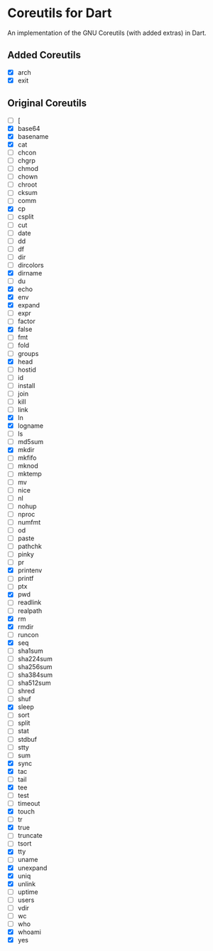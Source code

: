 # Coreutils for Dart

An implementation of the GNU Coreutils (with added extras) in Dart.

## Added Coreutils

- [x] arch
- [x] exit

## Original Coreutils

- [ ] [
- [x] base64
- [x] basename
- [x] cat
- [ ] chcon
- [ ] chgrp
- [ ] chmod
- [ ] chown
- [ ] chroot
- [ ] cksum
- [ ] comm
- [x] cp
- [ ] csplit
- [ ] cut
- [ ] date
- [ ] dd
- [ ] df
- [ ] dir
- [ ] dircolors
- [x] dirname
- [ ] du
- [x] echo
- [x] env
- [x] expand
- [ ] expr
- [ ] factor
- [x] false
- [ ] fmt
- [ ] fold
- [ ] groups
- [x] head
- [ ] hostid
- [ ] id
- [ ] install
- [ ] join
- [ ] kill
- [ ] link
- [x] ln
- [x] logname
- [ ] ls
- [ ] md5sum
- [x] mkdir
- [ ] mkfifo
- [ ] mknod
- [ ] mktemp
- [ ] mv
- [ ] nice
- [ ] nl
- [ ] nohup
- [ ] nproc
- [ ] numfmt
- [ ] od
- [ ] paste
- [ ] pathchk
- [ ] pinky
- [ ] pr
- [x] printenv
- [ ] printf
- [ ] ptx
- [x] pwd
- [ ] readlink
- [ ] realpath
- [x] rm
- [x] rmdir
- [ ] runcon
- [x] seq
- [ ] sha1sum
- [ ] sha224sum
- [ ] sha256sum
- [ ] sha384sum
- [ ] sha512sum
- [ ] shred
- [ ] shuf
- [x] sleep
- [ ] sort
- [ ] split
- [ ] stat
- [ ] stdbuf
- [ ] stty
- [ ] sum
- [x] sync
- [x] tac
- [ ] tail
- [x] tee
- [ ] test
- [ ] timeout
- [x] touch
- [ ] tr
- [x] true
- [ ] truncate
- [ ] tsort
- [x] tty
- [ ] uname
- [x] unexpand
- [x] uniq
- [x] unlink
- [ ] uptime
- [ ] users
- [ ] vdir
- [ ] wc
- [ ] who
- [x] whoami
- [x] yes

